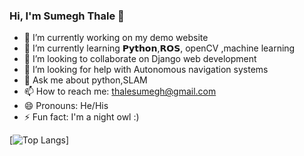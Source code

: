 ### Hi, I'm Sumegh Thale 👋


- 🔭 I’m currently working on my demo website
- 🌱 I’m currently learning 𝗣𝘆𝘁𝗵𝗼𝗻,𝗥𝗢𝗦, openCV ,machine learning
- 👯 I’m looking to collaborate on Django web development
- 🤔 I’m looking for help with Autonomous navigation systems
- 💬 Ask me about python,SLAM
- 📫 How to reach me: thalesumegh@gmail.com
- 😄 Pronouns: He/His
- ⚡ Fun fact: I'm a night owl :)

[![Top Langs](https://github-readme-stats.vercel.app/api/top-langs/?username=sumegh26&theme=nightowl&layout=compact)]
